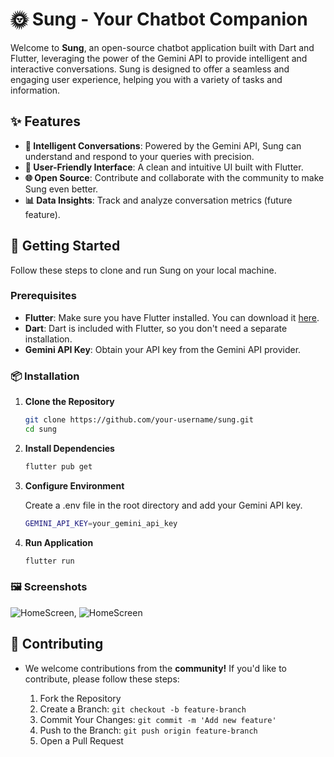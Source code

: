 # 🌞 Sung - Your Chatbot Companion

Welcome to **Sung**, an open-source chatbot application built with Dart and Flutter, leveraging the power of the Gemini API to provide intelligent and interactive conversations. Sung is designed to offer a seamless and engaging user experience, helping you with a variety of tasks and information.

## ✨ Features

- **🤖 Intelligent Conversations**: Powered by the Gemini API, Sung can understand and respond to your queries with precision.
- **💬 User-Friendly Interface**: A clean and intuitive UI built with Flutter.
- **🌐 Open Source**: Contribute and collaborate with the community to make Sung even better.
- **📊 Data Insights**: Track and analyze conversation metrics (future feature).

## 🚀 Getting Started

Follow these steps to clone and run Sung on your local machine.

### Prerequisites

- **Flutter**: Make sure you have Flutter installed. You can download it [here](https://flutter.dev/docs/get-started/install).
- **Dart**: Dart is included with Flutter, so you don't need a separate installation.
- **Gemini API Key**: Obtain your API key from the Gemini API provider.

### 📦 Installation

1. **Clone the Repository**

   ```bash
   git clone https://github.com/your-username/sung.git
   cd sung
   ```

2. **Install Dependencies**   
   ```bash
   flutter pub get
   ```
3. **Configure Environment**

   Create a .env file in the root directory and add your Gemini API key.
   ```bash
   GEMINI_API_KEY=your_gemini_api_key
   ```
4. **Run Application**

   ```bash
   flutter run

### 🖼️ Screenshots

![HomeScreen](assets/screen.png), ![HomeScreen](assets/screen1.png)


## 🤝 Contributing

- We welcome contributions from the **community!** If you'd like to contribute, please follow these steps:

   1. Fork the Repository
   2. Create a Branch: `git checkout -b feature-branch`
   3. Commit Your Changes: `git commit -m 'Add new feature'`
   4. Push to the Branch: `git push origin feature-branch`
   5. Open a Pull Request